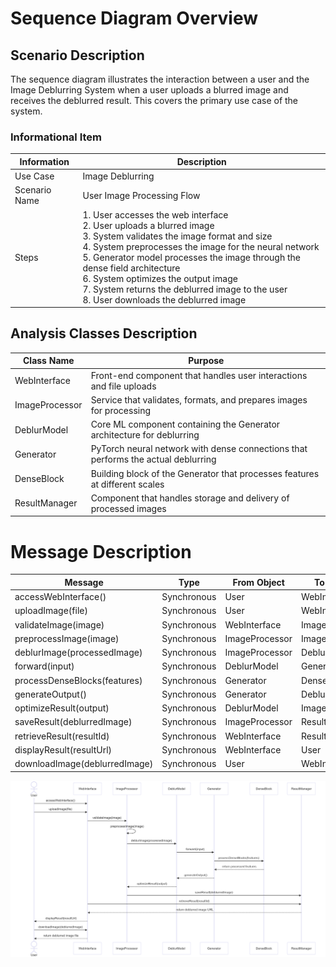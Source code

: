 # Sequence Diagram Overview

## Scenario Description
The sequence diagram illustrates the interaction between a user and the Image Deblurring System when a user uploads a blurred image and receives the deblurred result. This covers the primary use case of the system.

### Informational Item

| Information | Description |
|-------------|-------------|
| Use Case    | Image Deblurring |
| Scenario Name | User Image Processing Flow |
| Steps | 1. User accesses the web interface<br>2. User uploads a blurred image<br>3. System validates the image format and size<br>4. System preprocesses the image for the neural network<br>5. Generator model processes the image through the dense field architecture<br>6. System optimizes the output image<br>7. System returns the deblurred image to the user<br>8. User downloads the deblurred image |

## Analysis Classes Description

| Class Name | Purpose |
|------------|---------|
| WebInterface | Front-end component that handles user interactions and file uploads |
| ImageProcessor | Service that validates, formats, and prepares images for processing |
| DeblurModel | Core ML component containing the Generator architecture for deblurring |
| Generator | PyTorch neural network with dense connections that performs the actual deblurring |
| DenseBlock | Building block of the Generator that processes features at different scales |
| ResultManager | Component that handles storage and delivery of processed images |

# Message Description

| Message | Type | From Object | To Object |
|---------|------|------------|-----------|
| accessWebInterface() | Synchronous | User | WebInterface |
| uploadImage(file) | Synchronous | User | WebInterface |
| validateImage(image) | Synchronous | WebInterface | ImageProcessor |
| preprocessImage(image) | Synchronous | ImageProcessor | ImageProcessor |
| deblurImage(processedImage) | Synchronous | ImageProcessor | DeblurModel |
| forward(input) | Synchronous | DeblurModel | Generator |
| processDenseBlocks(features) | Synchronous | Generator | DenseBlock |
| generateOutput() | Synchronous | Generator | DeblurModel |
| optimizeResult(output) | Synchronous | DeblurModel | ImageProcessor |
| saveResult(deblurredImage) | Synchronous | ImageProcessor | ResultManager |
| retrieveResult(resultId) | Synchronous | WebInterface | ResultManager |
| displayResult(resultUrl) | Synchronous | WebInterface | User |
| downloadImage(deblurredImage) | Synchronous | User | WebInterface |

![sequence-diagram.png](sequence-diagram.png)